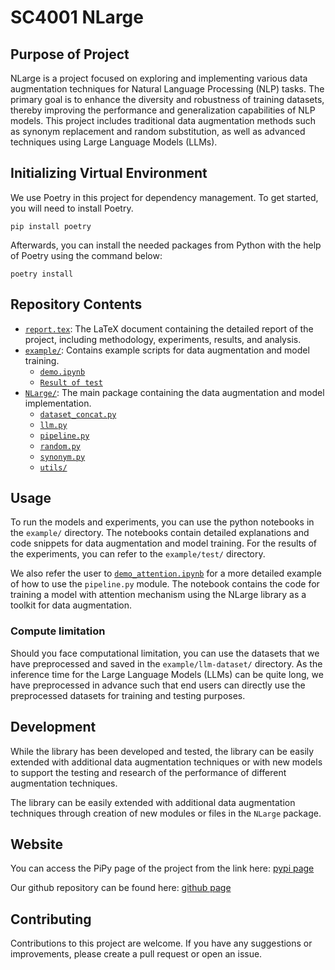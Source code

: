 # SC4001 NLarge

## Purpose of Project

NLarge is a project focused on exploring and implementing various data
augmentation techniques for Natural Language Processing (NLP) tasks. The primary
goal is to enhance the diversity and robustness of training datasets, thereby
improving the performance and generalization capabilities of NLP models. This
project includes traditional data augmentation methods such as synonym
replacement and random substitution, as well as advanced techniques using Large
Language Models (LLMs).

## Initializing Virtual Environment

We use Poetry in this project for dependency management. To get started, you
will need to install Poetry.

```shell
pip install poetry
```

Afterwards, you can install the needed packages from Python with the help of
Poetry using the command below:

```shell
poetry install
```

## Repository Contents

- [`report.tex`](report/report.tex): The LaTeX document containing the detailed
  report of the project, including methodology, experiments, results, and
  analysis.
- [`example/`](example): Contains example scripts for data augmentation and
  model training.
  - [`demo.ipynb`](example/demo.ipynb)
  - [`Result of test`](example/test/)
- [`NLarge/`](NLarge): The main package containing the data augmentation and
  model implementation.
  - [`dataset_concat.py`](NLarge/dataset_concat.py)
  - [`llm.py`](NLarge/llm.py)
  - [`pipeline.py`](NLarge/pipeline.py)
  - [`random.py`](NLarge/random.py)
  - [`synonym.py`](NLarge/synonym.py)
  - [`utils/`](NLarge/utils)

## Usage

To run the models and experiments, you can use the python notebooks in the
`example/` directory. The notebooks contain detailed explanations and code
snippets for data augmentation and model training. For the results of the
experiments, you can refer to the `example/test/` directory.

We also refer the user to [`demo_attention.ipynb`](example/demo_attention.ipynb)
for a more detailed example of how to use the `pipeline.py` module. The notebook
contains the code for training a model with attention mechanism using the
NLarge library as a toolkit for data augmentation.

### Compute limitation

Should you face computational limitation, you can use the datasets that we 
have preprocessed and saved in the `example/llm-dataset/` directory. As the inference
time for the Large Language Models (LLMs) can be quite long, we have preprocessed
in advance such that end users can directly use the preprocessed datasets for
training and testing purposes.

## Development

While the library has been developed and tested, the library can be easily 
extended with additional data augmentation techniques or with new models to
support the testing and research of the performance of different augmentation
techniques.

The library can be easily extended with additional data augmentation techniques
through creation of new modules or files in the `NLarge` package.

## Website

You can access the PiPy page of the project from the link here:
[pypi page](https://pypi.org/project/NLarge/)

Our github repository can be found here:
[github page](https://github.com/HiIAmTzeKean/SC4001)

## Contributing

Contributions to this project are welcome. If you have any suggestions or
improvements, please create a pull request or open an issue.
